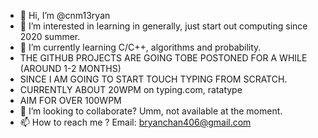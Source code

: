 - 👋 Hi, I’m @cnm13ryan
- 👀 I’m interested in learning in generally, just start out computing since 2020 summer.
- 🌱 I’m currently learning C/C++, algorithms and probability. 
- THE GITHUB PROJECTS ARE GOING TOBE POSTONED FOR A WHILE (AROUND 1-2 MONTHS)
- SINCE I AM GOING TO START TOUCH TYPING FROM SCRATCH.
- CURRENTLY ABOUT 20WPM on typing.com, ratatype
- AIM FOR OVER 100WPM
- 💞️ I’m looking to collaborate? Umm, not available at the moment.
- 📫 How to reach me ? Email: bryanchan406@gmail.com
